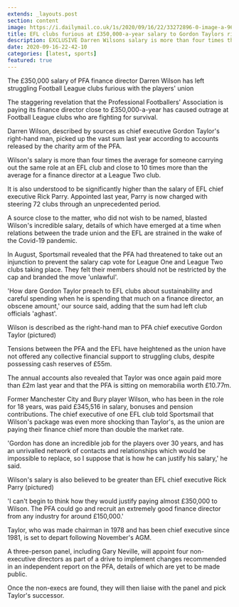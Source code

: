```yaml
---
extends: _layouts.post
section: content
image: https://i.dailymail.co.uk/1s/2020/09/16/22/33272896-0-image-a-96_1600290984559.jpg 
title: EFL clubs furious at £350,000-a-year salary to Gordon Taylors right hand man at the PFA 
description: EXCLUSIVE Darren Wilsons salary is more than four times the average for someone in the same role at an EFL club and close to 10 times more than the average at a League Two club. 
date: 2020-09-16-22-42-10 
categories: [latest, sports] 
featured: true 
--- 
```

The £350,000 salary of PFA finance director Darren Wilson has left struggling Football League clubs furious with the players' union

The staggering revelation that the Professional Footballers' Association is paying its finance director close to £350,000-a-year has caused outrage at Football League clubs who are fighting for survival.

Darren Wilson, described by sources as chief executive Gordon Taylor's right-hand man, picked up the vast sum last year according to accounts released by the charity arm of the PFA.

Wilson's salary is more than four times the average for someone carrying out the same role at an EFL club and close to 10 times more than the average for a finance director at a League Two club.

It is also understood to be significantly higher than the salary of EFL chief executive Rick Parry. Appointed last year, Parry is now charged with steering 72 clubs through an unprecedented period.

A source close to the matter, who did not wish to be named, blasted Wilson's incredible salary, details of which have emerged at a time when relations between the trade union and the EFL are strained in the wake of the Covid-19 pandemic.

In August, Sportsmail revealed that the PFA had threatened to take out an injunction to prevent the salary cap vote for League One and League Two clubs taking place. They felt their members should not be restricted by the cap and branded the move 'unlawful'.

'How dare Gordon Taylor preach to EFL clubs about sustainability and careful spending when he is spending that much on a finance director, an obscene amount,' our source said, adding that the sum had left club officials 'aghast'. 

Wilson is described as the right-hand man to PFA chief executive Gordon Taylor (pictured) 

Tensions between the PFA and the EFL have heightened as the union have not offered any collective financial support to struggling clubs, despite possessing cash reserves of £55m.

The annual accounts also revealed that Taylor was once again paid more than £2m last year and that the PFA is sitting on memorabilia worth £10.77m.

Former Manchester City and Bury player Wilson, who has been in the role for 18 years, was paid £345,516 in salary, bonuses and pension contributions. The chief executive of one EFL club told Sportsmail that Wilson's package was even more shocking than Taylor's, as the union are paying their finance chief more than double the market rate.

'Gordon has done an incredible job for the players over 30 years, and has an unrivalled network of contacts and relationships which would be impossible to replace, so I suppose that is how he can justify his salary,' he said.

Wilson's salary is also believed to be greater than EFL chief executive Rick Parry (pictured)

'I can't begin to think how they would justify paying almost £350,000 to Wilson. The PFA could go and recruit an extremely good finance director from any industry for around £150,000.'

Taylor, who was made chairman in 1978 and has been chief executive since 1981, is set to depart following November's AGM.

A three-person panel, including Gary Neville, will appoint four non-executive directors as part of a drive to implement changes recommended in an independent report on the PFA, details of which are yet to be made public.

Once the non-execs are found, they will then liaise with the panel and pick Taylor's successor.

